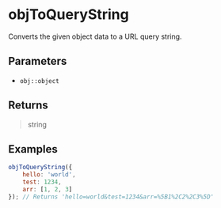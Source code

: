 # objToQueryString <Lang dart js />

Converts the given object data to a URL query string.

## Parameters

- `obj::object`

## Returns

> string

## Examples

```javascript
objToQueryString({
	hello: 'world',
	test: 1234,
	arr: [1, 2, 3]
}); // Returns 'hello=world&test=1234&arr=%5B1%2C2%2C3%5D'
```
